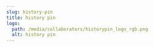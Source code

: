```yaml
---
slug: history-pin
title: history pin
logo:
  path: /media/collaborators/historypin_logo_rgb.png
  alt: history pin
---
```

